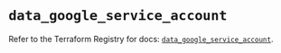 # `data_google_service_account`

Refer to the Terraform Registry for docs: [`data_google_service_account`](https://registry.terraform.io/providers/hashicorp/google/6.33.0/docs/data-sources/service_account).
